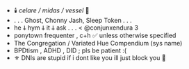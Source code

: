 - 🕯️ *celare / midas / vessel* 🔮
- . . . Ghost, Chonny Jash, Sleep Token . . .
- he 𐕣 hym 𐕣 it 𐕣 ask . . . < @conjunxendura 3
- ponytown frequenter , c+h ✅ unless otherwise specified
- The Congregation / Variated Hue Compendium (sys name)
- BPDtism , ADHD , DID ; pls be patient :(
- ⚜️ DNIs are stupid if i dont like you ill just block you 🌙

<!---
thecongregation/thecongregation is a ✨ special ✨ repository because its `README.md` (this file) appears on your GitHub profile.
You can click the Preview link to take a look at your changes.
--->
